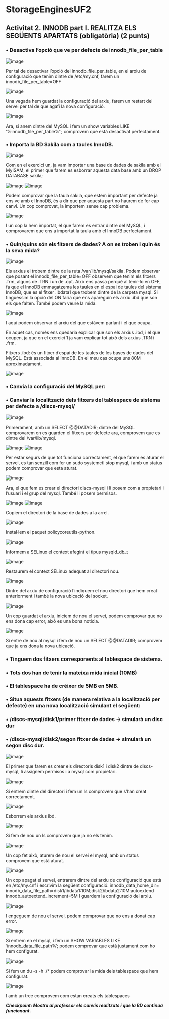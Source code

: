 # StorageEnginesUF2

## Activitat 2. INNODB part I. REALITZA ELS SEGÜENTS APARTATS (obligatòria)  (2 punts)

### •	Desactiva l’opció que ve per defecte de innodb_file_per_table

![image](https://user-images.githubusercontent.com/61474765/161614159-5bb00dff-c0ed-4022-afa6-9dafdbfc677c.png)

Per tal de desactivar l’opció del innodb_file_per_table, en el arxiu de configuració que tenim dintre de /etc/my.cnf, farem un innodb_file_per_table=OFF

![image](https://user-images.githubusercontent.com/61474765/161614191-f6799457-32c5-4d3d-95dd-31873370fc18.png)

Una vegada hem guardat la configuració del arxiu, farem un restart del servei per tal de que agafi la nova configuració.

![image](https://user-images.githubusercontent.com/61474765/161614226-84dbe13d-4f97-43fb-9e0c-361714013915.png)

Ara, si anem dintre del MySQL i fem un show variables LIKE ‘%innodb_file_per_table%’’; comprovem que està desactivat perfectament.

### •	Importa la BD Sakila com a taules InnoDB. 

![image](https://user-images.githubusercontent.com/61474765/161614443-d7b99426-2714-48fc-ac95-b21477c00633.png)

Com en el exercici un, ja vam importar una base de dades de sakila amb el MyISAM, el primer que farem es esborrar aquesta data base amb un DROP DATABASE sakila;

![image](https://user-images.githubusercontent.com/61474765/161614494-09410e80-f49a-4a57-9330-d9145abc7fbd.png)
![image](https://user-images.githubusercontent.com/61474765/161614517-cd44e268-b4d6-4f81-8372-d352ea4f28d1.png)

Podem comprovar que la taula sakila, que estem important per defecte ja ens ve amb el InnoDB, és a dir que per aquesta part no haurem de fer cap canvi. Un cop comprovat, la importem sense cap problema.

![image](https://user-images.githubusercontent.com/61474765/161614545-b6a9f204-83a1-44fb-8433-396ce0ba449d.png)

I un cop la hem importat, el que farem es entrar dintre del MySQL, i comprovarem que ens a importat la taula amb el InnoDB perfectament.

### •	Quin/quins són els fitxers de dades? A on es troben i quin és la seva mida?

![image](https://user-images.githubusercontent.com/61474765/161614624-c4fa3639-af89-499f-baae-d16c8be255ec.png)

Els arxius el trobem dintre de la ruta /var/lib/mysql/sakila. Podem observar que posant el innodb_file_per_table=OFF observem que tenim els fitxers .frm, alguns de .TRN i un de .opt. Això ens passa perquè al tenir-lo en OFF, fa que el InnoDB emmagatzema les taules en el espai de taules del sistema InnoDB, que es el fitxer .ibdata1 que trobem dintre de la carpeta mysql. Si tinguessim la opció del ON faria que ens apareguin els arxiu .ibd que son els que falten. També podem veure la mida.

![image](https://user-images.githubusercontent.com/61474765/161614663-33729a24-9c00-4a0b-b977-20d57da905a6.png)

I aquí podem observar el arxiu del que estàvem parlant i el que ocupa.

En aquet cas, només ens quedaria explicar que son els arxius .ibd, i el que ocupen, ja que en el exercici 1 ja vam explicar tot això dels arxius .TRN i .frm.

Fitxers .ibd: és un fitxer d’espai de les taules de les bases de dades del MySQL. Està associada al InnoDB. En el meu cas ocupa uns 80M aproximadament.

![image](https://user-images.githubusercontent.com/61474765/161614756-9cbe2f40-e376-47ea-ae09-abec7def961a.png)

### •	Canvia la configuració del MySQL per:
### •	Canviar la localització dels fitxers del tablespace de sistema per defecte a /discs-mysql/

![image](https://user-images.githubusercontent.com/61474765/161614891-254ffd1c-c3f2-4209-91ba-13a640cf123d.png)

Primerament, amb un SELECT @@DATADIR; dintre del MySQL comprovarem on es guarden el fitxers per defecte ara, comprovem que es dintre del /var/lib/mysql.

![image](https://user-images.githubusercontent.com/61474765/161614943-e6047d16-5c30-49c4-b98d-702124485da3.png)
![image](https://user-images.githubusercontent.com/61474765/161614975-a6998dac-0175-4f49-8134-3c921c71f740.png)

Per estar segurs de que tot funciona correctament, el que farem es aturar el servei, es tan senzill com fer un sudo systemctl stop mysql, i amb un status podem comprovar que esta aturat.

![image](https://user-images.githubusercontent.com/61474765/161615000-99faaa8f-ec81-4332-914f-bee648d8d8d6.png)

Ara, el que fem es crear el directori discs-mysql i li posem com a propietari i l’usuari i el grup del mysql. També li posem permisos.

![image](https://user-images.githubusercontent.com/61474765/161615036-05ed3ae6-0aa5-47eb-ae26-c3b5832598a9.png)
![image](https://user-images.githubusercontent.com/61474765/161615062-d17d1759-412d-4f39-ab9a-fe874aee1f86.png)

Copiem el directori de la base de dades a la arrel.

![image](https://user-images.githubusercontent.com/61474765/161615104-97782128-3546-4c24-b5a6-c3bb937b6c9c.png)

Instal·lem el paquet policycoreutils-python.

![image](https://user-images.githubusercontent.com/61474765/161615145-5646b962-0aa1-4868-a10e-5ea271cf9290.png)

Informem a SELinux el context afegint el tipus mysqld_db_t

![image](https://user-images.githubusercontent.com/61474765/161615209-566ac374-aa9a-4a2e-bb8f-3ecc23bb80d9.png)

Restaurem el context SELinux adequat al directori nou.

![image](https://user-images.githubusercontent.com/61474765/161615236-2a93e5ab-d873-40c3-b7dc-77f6bb4229bb.png)

Dintre del arxiu de configuració l’indiquem el nou directori que hem creat anteriorment i també la nova ubicació del socket.

![image](https://user-images.githubusercontent.com/61474765/161615269-00d85c9d-0bf6-427b-8c43-021a9f252396.png)

Un cop guardat el arxiu, iniciem de nou el servei, podem comprovar que no ens dona cap error, això es una bona noticia.

![image](https://user-images.githubusercontent.com/61474765/161615297-e09369de-d105-4878-b0e3-eced82862bc4.png)

Si entre de nou al mysql i fem de nou un SELECT @@DATADIR; comprovem que ja ens dona la nova ubicació.

### •	Tinguem dos fitxers corresponents al tablespace de sistema.
### •	Tots dos han de tenir la mateixa mida inicial (10MB) 
### •	El tablespace ha de créixer de 5MB en 5MB.
### •	Situa aquests fitxers (de manera relativa a la localització per defecte) en una nova localització simulant el següent:
### •	/discs-mysql/disk1/primer fitxer de dades → simularà un disc dur
### •	/discs-mysql/disk2/segon fitxer de dades → simularà un segon disc dur.

![image](https://user-images.githubusercontent.com/61474765/161615397-433a4267-a10c-450c-9acb-8ef850c87e5c.png)

El primer que farem es crear els directoris disk1 i disk2 dintre de discs-mysql, li assignem permisos i a mysql com propietari.

![image](https://user-images.githubusercontent.com/61474765/161615424-6af75e4c-3710-45fb-9cf1-711e092ad709.png)

Si entrem dintre del directori i fem un ls comprovem que s’han creat correctament.

![image](https://user-images.githubusercontent.com/61474765/161615479-f690eef5-b605-48f7-88d7-f51d6bd1a856.png)

Esborrem els arxius ibd.

![image](https://user-images.githubusercontent.com/61474765/161615504-f8042557-faad-4813-a1ab-08963c0bfbe5.png)

Si fem de nou un ls comprovem que ja no els tenim.

![image](https://user-images.githubusercontent.com/61474765/161615555-9d1a3edb-b05a-4579-9e90-95de608a83cb.png)

Un cop fet això, aturem de nou el servei el mysql, amb un status comprovem que està aturat.

![image](https://user-images.githubusercontent.com/61474765/161615597-b1c29190-4d3e-495f-b1ee-7c387d289984.png)

Un cop apagat el servei, entrarem dintre del arxiu de configuració que està en /etc/my.cnf i escrivim la següent configuració:
innodb_data_home_dir=
innodb_data_file_path=disk1/ibdata1:10M;disk2/ibdata2:10M:autoextend
innodb_autoextend_increment=5M
I guardem la configuració del arxiu.

![image](https://user-images.githubusercontent.com/61474765/161615650-9d178d7d-ca04-4b62-9697-9da663a51d0c.png)

I engeguem de nou el servei, podem comprovar que no ens a donat cap error.

![image](https://user-images.githubusercontent.com/61474765/161615696-9682cd1d-8f74-4e04-ad4d-6d1880b5bb7b.png)

Si entrem en el mysql, i fem un SHOW VARIABLES LIKE ‘innodb_data_file_path%’; podem comprovar que està justament com ho hem configurat.

![image](https://user-images.githubusercontent.com/61474765/161615768-0dc0e843-f40e-43cf-9859-5e20ce6716f1.png)

Si fem un du -s -h ./* podem comprovar la mida dels tablespace que hem configurat.

![image](https://user-images.githubusercontent.com/61474765/161615804-1b549958-539b-41f0-aaed-a504139e8ddb.png)

I amb un tree comprovem com estan creats els tablespaces

***Checkpoint: Mostra al professor els canvis realitzats i que la BD continua funcionant.***

